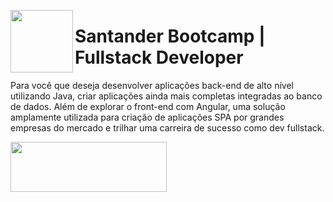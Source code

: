 <a href="url"><img src="https://user-images.githubusercontent.com/63436406/127775269-b83d4bd3-0dd8-4763-8f10-dcdc43df824d.png" align="left" height="100" width="100" ></a>


# Santander Bootcamp | Fullstack Developer
Para você que deseja desenvolver aplicações back-end de alto nível utilizando Java, criar aplicações ainda mais completas integradas ao banco de dados. Além de explorar o front-end com Angular, uma solução amplamente utilizada para criação de aplicações SPA por grandes empresas do mercado e trilhar uma carreira de sucesso como dev fullstack.

<a href="url"><img src="https://user-images.githubusercontent.com/63436406/127776292-9ec4809a-1137-4dc8-b493-7de0186fd55c.png" align="left" height="80" width="250" ></a>
